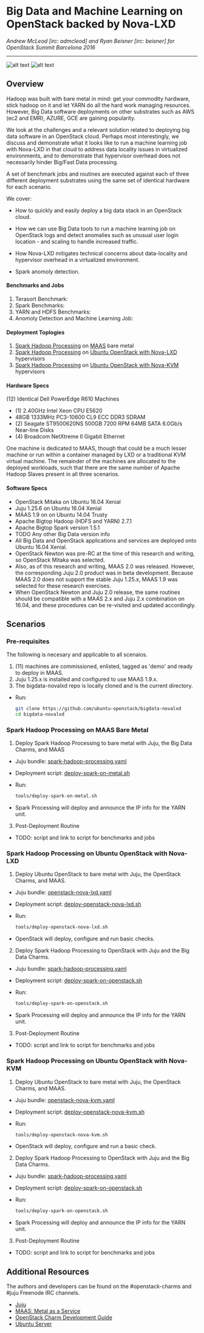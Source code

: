 # Big Data and Machine Learning on OpenStack backed by Nova-LXD

_Andrew McLeod [irc: admcleod] and Ryan Beisner [irc: beisner] 
for OpenStack Summit Barcelona 2016_

---

![alt text][juju-gui-image]
![alt text][maas-image]

## Overview
Hadoop was built with bare metal in mind:  get your commodity hardware, 
stick hadoop on it and let YARN do all the hard work managing resources. 
However, Big Data software deployments on other substrates such as AWS 
(ec2 and EMR), AZURE, GCE are gaining popularity. 

We look at the challenges and a relevant solution related to deploying 
big data software in an OpenStack cloud.  Perhaps most interestingly, 
we discuss and demonstrate what it looks like to run a machine learning 
job with Nova-LXD in that cloud to address data locality issues in 
virtualized environments, and to demonstrate that hypervisor overhead 
does not necessarily hinder Big/Fast Data processing.

A set of benchmark jobs and routines are executed against each of three 
different deployment substrates using the same set of identical hardware 
for each scenario.

We cover:

* How to quickly and easily deploy a big data stack in an OpenStack cloud.

* How we can use Big Data tools to run a machine learning job on OpenStack 
  logs and detect anomalies such as unusual user login location - and
  scaling to handle increased traffic.

* How Nova-LXD mitigates technical concerns about data-locality and 
  hypervisor overhead in a virtualized environment.

* Spark anomoly detection.


#### Benchmarks and Jobs

1. Terasort Benchmark: <TODO description of job>
2. Spark Benchmarks: <TODO description of job>
3. YARN and HDFS Benchmarks: <TODO description of job>
4. Anomoly Detection and Machine Learning Job: <TODO description of job>


#### Deployment Toplogies

1. [Spark Hadoop Processing][1] on [MAAS][4] bare metal
2. [Spark Hadoop Processing][1] on [Ubuntu OpenStack with Nova-LXD][2] hypervisors
3. [Spark Hadoop Processing][1] on [Ubuntu OpenStack with Nova-KVM][3] hypervisors


#### Hardware Specs

(12) Identical Dell PowerEdge R610 Machines
* (1) 2.40GHz Intel Xeon CPU E5620
* 48GB 1333MHz PC3-10600 CL9 ECC DDR3 SDRAM
* (2) Seagate ST9500620NS 500GB 7200 RPM 64MB SATA 6.0Gb/s Near-line Disks
* (4) Broadcom NetXtreme II Gigabit Ethernet

One machine is dedicated to MAAS, though that could be a much lesser machine
or run within a container managed by LXD or a traditional KVM virtual 
machine.  The remainder of the machines are allocated to the deployed
workloads, such that there are the same number of Apache Hadoop Slaves
present in all three scenarios.


#### Software Specs

* OpenStack Mitaka on Ubuntu 16.04 Xenial
* Juju 1.25.6 on Ubuntu 16.04 Xenial
* MAAS 1.9 on on Ubuntu 14.04 Trusty
* Apache Bigtop Hadoop (HDFS and YARN) 2.7.1
* Apache Bigtop Spark version 1.5.1
* TODO Any other Big Data version info
* All Big Data and OpenStack applications and services are deployed onto 
  Ubuntu 16.04 Xenial.
* OpenStack Newton was pre-RC at the time of this research and writing,
  so OpenStack Mitaka was selected.
* Also, as of this research and writing, MAAS 2.0 was released.  However,
  the corresponding Juju 2.0 product was in beta development.  Because
  MAAS 2.0 does not support the stable Juju 1.25.x, MAAS 1.9 was selected
  for these research exercises.
* When OpenStack Newton and Juju 2.0 release, the same routines should be
  compatible with a MAAS 2.x and Juju 2.x combination on 16.04, and these
  procedures can be re-visited and updated accordingly.


## Scenarios

### Pre-requisites

The following is necesary and applicable to all scenaios.

1. (11) machines are commissioned, enlisted, tagged as 'demo' and ready
   to deploy in MAAS.
2. Juju 1.25.x is installed and configured to use MAAS 1.9.x.
3. The bigdata-novalxd repo is locally cloned and is the current directory.
 - Run:

    ```sh
    git clone https://github.com/ubuntu-openstack/bigdata-novalxd
    cd bigdata-novalxd
    ```

### Spark Hadoop Processing on MAAS Bare Metal

1. Deploy Spark Hadoop Processing to bare metal with Juju, the Big Data
   Charms, and MAAS
 - Juju bundle:  [spark-hadoop-processing.yaml][1]
 - Deployment script:  [deploy-spark-on-metal.sh][10]
 - Run:

    ```sh
    tools/deploy-spark-on-metal.sh
    ```

 - Spark Processing will deploy and announce the IP info for the YARN unit.

3. Post-Deployment Routine
 - TODO: script and link to script for benchmarks and jobs


### Spark Hadoop Processing on Ubuntu OpenStack with Nova-LXD

1. Deploy Ubuntu OpenStack to bare metal with Juju, the OpenStack Charms, 
   and MAAS.
 - Juju bundle:  [openstack-nova-lxd.yaml][2]
 - Deployment script:  [deploy-openstack-nova-lxd.sh][8]
 - Run:

    ```sh
    tools/deploy-openstack-nova-lxd.sh
    ```

 - OpenStack will deploy, configure and run basic checks.

2. Deploy Spark Hadoop Processing to OpenStack with Juju and the Big
   Data Charms.
 - Juju bundle:  [spark-hadoop-processing.yaml][1]
 - Deployment script:  [deploy-spark-on-openstack.sh][11]
 - Run:

    ```sh
    tools/deploy-spark-on-openstack.sh
    ```

 - Spark Processing will deploy and announce the IP info for the YARN unit.

3. Post-Deployment Routine
 - TODO: script and link to script for benchmarks and jobs


### Spark Hadoop Processing on Ubuntu OpenStack with Nova-KVM

1. Deploy Ubuntu OpenStack to bare metal with Juju, the OpenStack Charms, 
   and MAAS.
 - Juju bundle:  [openstack-nova-kvm.yaml][3]
 - Deployment script:  [deploy-openstack-nova-kvm.sh][9]
 - Run:

    ```sh
    tools/deploy-openstack-nova-kvm.sh
    ```

 - OpenStack will deploy, configure and run a basic check.

2. Deploy Spark Hadoop Processing to OpenStack with Juju and the Big 
   Data Charms.
 - Juju bundle:  [spark-hadoop-processing.yaml][1]
 - Deployment script:  [deploy-spark-on-openstack.sh][11]
 - Run:

    ```sh
    tools/deploy-spark-on-openstack.sh
    ```

 - Spark Processing will deploy and announce the IP info for the YARN unit.

3. Post-Deployment Routine
 - TODO: script and link to script for benchmarks and jobs


## Additional Resources

The authors and developers can be found on the #openstack-charms and #juju
Freenode IRC channels.

* [Juju][5]
* [MAAS: Metal as a Service][4]
* [OpenStack Charm Development Guide][7]
* [Ubuntu Server][6]


[1]: juju-bundles/spark-hadoop-processing.yaml
[2]: juju-bundles/openstack-nova-lxd.yaml
[3]: juju-bundles/openstack-nova-kvm.yaml
[4]: http://maas.io
[5]: http://www.ubuntu.com/cloud/juju
[6]: http://www.ubuntu.com/server
[7]: http://docs.openstack.org/developer/charm-guide
[8]: tools/deploy-openstack-nova-lxd.sh
[9]: tools/deploy-openstack-nova-kvm.sh
[10]: tools/deploy-spark-on-metal.sh
[11]: tools/deploy-spark-on-openstack.sh

[maas-image]: presentation/images/maas-machines-deployed-400.png "MAAS - Metal as a Service"
[juju-gui-image]: presentation/images/juju-gui-spark-processing-400.png "Juju Big Data Deployment - Spark Processing"
